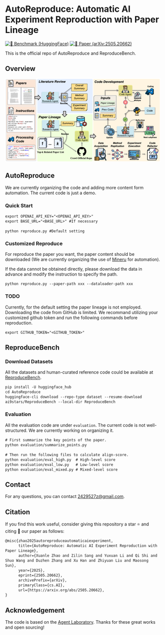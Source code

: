 # AutoReproduce: Automatic AI Experiment Reproduction with Paper Lineage

[![🤗 Benchmark (HuggingFace)](https://img.shields.io/badge/Dataset-HuggingFace-FFD21E.svg?logo=huggingface&logoColor=yellow)](https://huggingface.co/datasets/ai9stars/ReproduceBench) [![📑 Paper (arXiv:2505.20662)](https://img.shields.io/badge/arXiv-2505.20662-b31b1b.svg?logo=arXiv)](https://arxiv.org/abs/2505.20662)


This is the official repo of AutoReproduce and ReproduceBench.

## Overview
![main](autorp.png)

## AutoReproduce
We are currently organizing the code and adding more content form automation. The current code is just a demo. 
### Quick Start
```
export OPENAI_API_KEY="<OPENAI_API_KEY>"
export BASE_URL="<BASE_URL>" #If necessary

python reproduce.py #Default setting
```

### Customized Reproduce 
For reproduce the paper you want, the paper content should be downloaded (We are currently organizing the use of [Mineru](https://huggingface.co/spaces/opendatalab/MinerU) for automation).

If the data cannot be obtained directly, please download the data in advance and modify the instruction to specify the path. 
```
python reproduce.py --paper-path xxx --dataloader-path xxx
```

### TODO
Currently, for the default setting the paper lineage is not employed. Downloading the code from GitHub is limited. We recommand utilizing your customized github token and run the following commands before reproduction.
```
export GITHUB_TOKEN="<GITHUB_TOKEN>"
```


## ReproduceBench
### Download Datasets
All the datasets and human-curated reference code could be available at [ReproduceBench](https://huggingface.co/datasets/ai9stars/ReproduceBench).
```
pip install -U huggingface_hub
cd AutoReproduce
huggingface-cli download --repo-type dataset --resume-download ai9stars/ReproduceBench --local-dir ReproduceBench
```
### Evaluation
All the evaluation code are under ```evaluation```. The current code is not well-structured. We are currently working on organizing it.
```
# First summarize the key points of the paper.
python evaluation/summarize_points.py

# Then run the following files to calculate align-score.
python evaluation/eval_high.py  # High-level score
python evaluation/eval_low.py   # Low-level score
python evaluation/eval_mixed.py # Mixed-level score
```

## Contact

For any questions, you can contact [2429527z@gmail.com](mailto:2429527z@gmail.com).


## Citation
If you find this work useful, consider giving this repository a star ⭐️ and citing 📝 our paper as follows:
```
@misc{zhao2025autoreproduceautomaticaiexperiment,
      title={AutoReproduce: Automatic AI Experiment Reproduction with Paper Lineage}, 
      author={Xuanle Zhao and Zilin Sang and Yuxuan Li and Qi Shi and Shuo Wang and Duzhen Zhang and Xu Han and Zhiyuan Liu and Maosong Sun},
      year={2025},
      eprint={2505.20662},
      archivePrefix={arXiv},
      primaryClass={cs.AI},
      url={https://arxiv.org/abs/2505.20662}, 
}
```

## Acknowledgement
The code is based on the [Agent Laboratory](https://github.com/SamuelSchmidgall/AgentLaboratory). Thanks for these great works and open sourcing!
